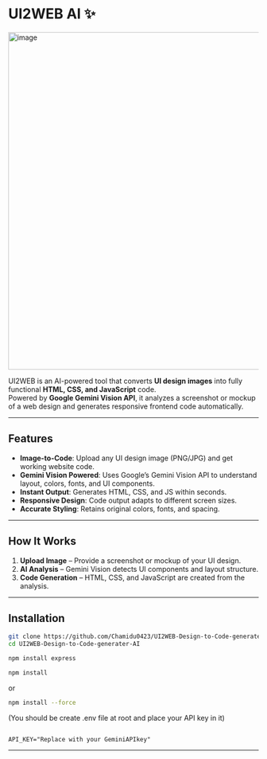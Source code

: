 # UI2WEB AI ✨

<img width="1891" height="678" alt="image" src="https://github.com/user-attachments/assets/81f417b4-4892-4055-84a4-ffe49e140613" />


UI2WEB is an AI-powered tool that converts **UI design images** into fully functional **HTML, CSS, and JavaScript** code.  
Powered by **Google Gemini Vision API**, it analyzes a screenshot or mockup of a web design and generates responsive frontend code automatically.

---

## Features
- **Image-to-Code**: Upload any UI design image (PNG/JPG) and get working website code.
- **Gemini Vision Powered**: Uses Google’s Gemini Vision API to understand layout, colors, fonts, and UI components.
- **Instant Output**: Generates HTML, CSS, and JS within seconds.
- **Responsive Design**: Code output adapts to different screen sizes.
- **Accurate Styling**: Retains original colors, fonts, and spacing.

---

## How It Works
1. **Upload Image** – Provide a screenshot or mockup of your UI design.
2. **AI Analysis** – Gemini Vision detects UI components and layout structure.
3. **Code Generation** – HTML, CSS, and JavaScript are created from the analysis.

---

## Installation
```bash
git clone https://github.com/Chamidu0423/UI2WEB-Design-to-Code-generater-AI.git
cd UI2WEB-Design-to-Code-generater-AI
```
```bash
npm install express
```
```bash
npm install
```
or
```bash
npm install --force
```
(You should be create .env file at root and place your API key in it)

```env

API_KEY="Replace with your GeminiAPIkey"

```

---
